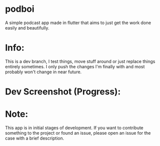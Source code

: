 # podboi

A simple podcast app made in flutter that aims to just get the work done easily and beautifully.


# Info:
This is a dev branch, I test things, move stuff around or just replace things entirely sometimes. I only push the changes I'm finally with and most probably won't change in near future.


# Dev Screenshot (Progress):



# Note:

This app is in initial stages of development. If you want to contribute something to the project or found an issue, please open an issue 
for the case with a brief description.

